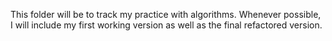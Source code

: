 This folder will be to track my practice with algorithms. Whenever possible, I will include my first working version as well as the final refactored version.
